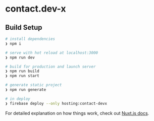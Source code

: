 # contact.dev-x

## Build Setup

```bash
# install dependencies
❯ npm i

# serve with hot reload at localhost:3000
❯ npm run dev

# build for production and launch server
❯ npm run build
❯ npm run start

# generate static project
❯ npm run generate

# in deploy
❯ firebase deploy --only hosting:contact-devx
```

For detailed explanation on how things work, check out [Nuxt.js docs](https://nuxtjs.org).
